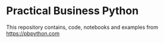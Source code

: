 # Practical Business Python

This repository contains, code, notebooks and examples from https://pbpython.com
